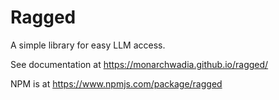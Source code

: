 # Ragged

A simple library for easy LLM access.

See documentation at https://monarchwadia.github.io/ragged/

NPM is at https://www.npmjs.com/package/ragged

